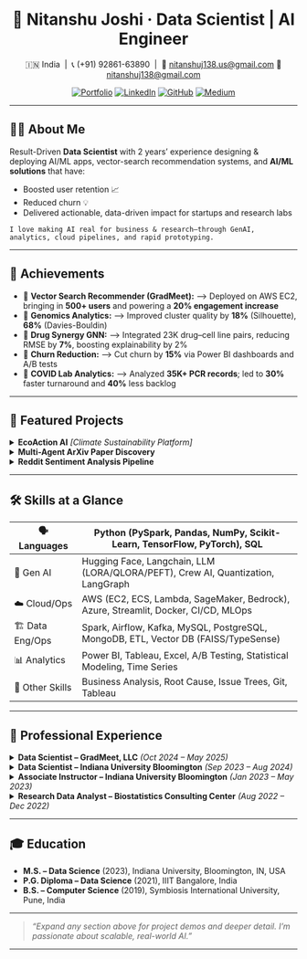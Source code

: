 <div align="center">

# 🚀 Nitanshu Joshi · Data Scientist | AI Engineer

🇮🇳 India &nbsp;|&nbsp; 📞 (+91) 92861-63890 &nbsp;|&nbsp; 📧 [nitanshuj138.us@gmail.com](mailto:nitanshuj138.us@gmail.com)  📧 [nitanshuj138@gmail.com](mailto:nitanshuj138@gmail.com)  

[![Portfolio](https://img.shields.io/badge/Portfolio-1A73E8?style=flat&logo=Google-Chrome&logoColor=white)](https://nitanshuj.github.io/) 
[![LinkedIn](https://img.shields.io/badge/LinkedIn-0077B5?style=flat&logo=linkedin&logoColor=white)](https://www.linkedin.com/in/nitanshu-joshi-ds/) 
[![GitHub](https://img.shields.io/badge/GitHub-181717?style=flat&logo=github&logoColor=white)](https://github.com/nitanshuj) 
[![Medium](https://img.shields.io/badge/Medium-12100E?style=flat&logo=medium&logoColor=white)](https://medium.com/@nitanshuj138)

</div>


---

## 👨‍💻 About Me

Result-Driven **Data Scientist** with 2 years’ experience designing & deploying AI/ML apps, vector-search recommendation systems, and **AI/ML solutions** that have:
- Boosted user retention 📈
- Reduced churn 💡
- Delivered actionable, data-driven impact for startups and research labs  


`I love making AI real for business & research—through GenAI, analytics, cloud pipelines, and rapid prototyping.`

---

## 🌟 Achievements

- 🧭 **Vector Search Recommender (GradMeet):** --> Deployed on AWS EC2, bringing in **500+ users** and powering a **20% engagement increase**
- 🧬 **Genomics Analytics:** --> Improved cluster quality by **18%** (Silhouette), **68%** (Davies-Bouldin)
- 🦾 **Drug Synergy GNN:** --> Integrated 23K drug–cell line pairs, reducing RMSE by **7%**, boosting explainability by 2%
- 🤝 **Churn Reduction:**  --> Cut churn by **15%** via Power BI dashboards and A/B tests
- 🦠 **COVID Lab Analytics:** --> Analyzed **35K+ PCR records**; led to **30%** faster turnaround and **40%** less backlog

---

## 🚧 Featured Projects

<details>
  <summary><b>EcoAction AI</b> <em>[Climate Sustainability Platform]</em></summary>
  <ul>
    <li>🌱 AI-powered platform for personal sustainability plans (LLMs + vector search)</li>
    <li><a href="https://ecoactionai.streamlit.app/">🌐 Try the Web App</a> | <a href="https://github.com/nitanshuj/ecoaction_ai_v01">Source Code</a></li>
  </ul>
</details>

<details>
  <summary><b>Multi-Agent ArXiv Paper Discovery</b></summary>
  <ul>
    <li>🤖 Multi-agent LLM & CrewAI pipeline for automating discovery and analysis of thousands of ArXiv AI papers</li>
    <li><a href="https://github.com/nitanshuj/arxiv_research_assistant.git">Source Code</a> | <a href="https://medium.com/@nitanshuj138/a-multi-agent-system-to-find-top-innovative-arxiv-papers-2a440709f832">Medium Article</a></li>
  </ul>
</details>

<details>
  <summary><b>Reddit Sentiment Analysis Pipeline</b></summary>
  <ul>
    <li>💬 Kafka/Spark pipeline, 70% faster analytics over 10+ subreddits, real-time dashboards</li>
    <li><a href="https://github.com/nitanshuj/Reddit-Data-Pipelining.git">Source Code</a></li>
  </ul>
</details>


---

## 🛠️ Skills at a Glance

| 🗣️ Languages      | **Python** (PySpark, Pandas, NumPy, Scikit-Learn, TensorFlow, PyTorch), **SQL**          |
|-------------------|-----------------------------------------------------------------------------------------|
| 🤖 Gen AI         | Hugging Face, Langchain, LLM (LORA/QLORA/PEFT), Crew AI, Quantization, LangGraph        |
| ☁️ Cloud/Ops      | AWS (EC2, ECS, Lambda, SageMaker, Bedrock), Azure, Streamlit, Docker, CI/CD, MLOps      |
| 🏗 Data Eng/Ops   | Spark, Airflow, Kafka, MySQL, PostgreSQL, MongoDB, ETL, Vector DB (FAISS/TypeSense)     |
| 📊 Analytics      | Power BI, Tableau, Excel, A/B Testing, Statistical Modeling, Time Series                 |
| 💼 Other Skills   | Business Analysis, Root Cause, Issue Trees, Git, Tableau                                |

---

## 💼 Professional Experience

<details>
  <summary><strong>Data Scientist – GradMeet, LLC</strong> <em>(Oct 2024 – May 2025)</em></summary>
  <ul>
    <li>Launched AWS EC2-based vector search recommender (500+ new users, +20% engagement)</li>
    <li>Integrated NLP sentiment & regex-based feedback for personalizing user experience</li>
    <li>Built internal RAG for document retrieval; supported A/B testing and growth strategies</li>
    <li>Productionized analytics (AWS/Docker/CI/CD) for fast experiment iteration</li>
  </ul>
</details>

<details>
  <summary><strong>Data Scientist – Indiana University Bloomington</strong> <em>(Sep 2023 – Aug 2024)</em></summary>
  <ul>
    <li>Enhanced spatial genomics, boosting cluster metrics (18%/68%) with advanced stats</li>
    <li>Developed GNN on 23K drug–cell line pairs (–7% RMSE, +2% R²)</li>
    <li>Streamlined 15,000+ RNA-seq sample validation, saving lab time (–15%)</li>
    <li>Presented complex data insights to stakeholders for biomedical research impact</li>
  </ul>
</details>

<details>
  <summary><strong>Associate Instructor – Indiana University Bloomington</strong> <em>(Jan 2023 – May 2023)</em></summary>
  <ul>
    <li>Mentored 30+ students in ML project workshops; improved student performance by 2%</li>
  </ul>
</details>

<details>
  <summary><strong>Research Data Analyst – Biostatistics Consulting Center</strong> <em>(Aug 2022 – Dec 2022)</em></summary>
  <ul>
    <li>Analyzed 35,000+ COVID PCR tests; reduced lab time by 30%, backlogs by 40%</li>
    <li>Built Power BI dashboards, automated reporting (10+ staff hours saved/week)</li>
    <li>Validated diagnostics with ANOVA/t-test for 99% accuracy</li>
  </ul>
</details>

---

## 🎓 Education

- **M.S. – Data Science** (2023), Indiana University, Bloomington, IN, USA  
- **P.G. Diploma – Data Science** (2021), IIIT Bangalore, India  
- **B.S. – Computer Science** (2019), Symbiosis International University, Pune, India  

---

> _“Expand any section above for project demos and deeper detail. I’m passionate about scalable, real-world AI.”_

---
